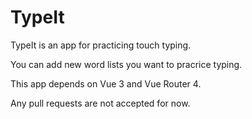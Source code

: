 # TypeIt 

TypeIt is an app for practicing touch typing.

You can add new word lists you want to pracrice typing.

This app depends on Vue 3 and Vue Router 4.

Any pull requests are not accepted for now.